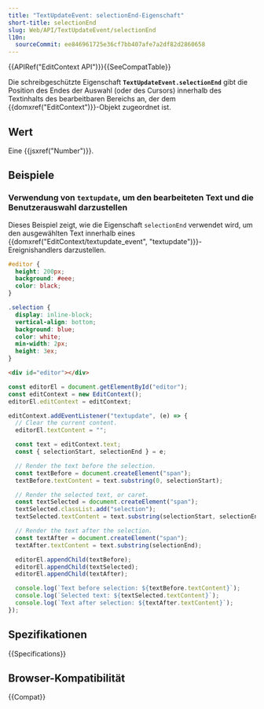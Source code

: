 ```yaml
---
title: "TextUpdateEvent: selectionEnd-Eigenschaft"
short-title: selectionEnd
slug: Web/API/TextUpdateEvent/selectionEnd
l10n:
  sourceCommit: ee846961725e36cf7bb407afe7a2df82d2860658
---
```


{{APIRef("EditContext API")}}{{SeeCompatTable}}

Die schreibgeschützte Eigenschaft **`TextUpdateEvent.selectionEnd`** gibt die Position des Endes der Auswahl (oder des Cursors) innerhalb des Textinhalts des bearbeitbaren Bereichs an, der dem {{domxref("EditContext")}}-Objekt zugeordnet ist.

## Wert

Eine {{jsxref("Number")}}.

## Beispiele

### Verwendung von `textupdate`, um den bearbeiteten Text und die Benutzerauswahl darzustellen

Dieses Beispiel zeigt, wie die Eigenschaft `selectionEnd` verwendet wird, um den ausgewählten Text innerhalb eines {{domxref("EditContext/textupdate_event", "textupdate")}}-Ereignishandlers darzustellen.

```css
#editor {
  height: 200px;
  background: #eee;
  color: black;
}

.selection {
  display: inline-block;
  vertical-align: bottom;
  background: blue;
  color: white;
  min-width: 2px;
  height: 3ex;
}
```

```html
<div id="editor"></div>
```

```js
const editorEl = document.getElementById("editor");
const editContext = new EditContext();
editorEl.editContext = editContext;

editContext.addEventListener("textupdate", (e) => {
  // Clear the current content.
  editorEl.textContent = "";

  const text = editContext.text;
  const { selectionStart, selectionEnd } = e;

  // Render the text before the selection.
  const textBefore = document.createElement("span");
  textBefore.textContent = text.substring(0, selectionStart);

  // Render the selected text, or caret.
  const textSelected = document.createElement("span");
  textSelected.classList.add("selection");
  textSelected.textContent = text.substring(selectionStart, selectionEnd);

  // Render the text after the selection.
  const textAfter = document.createElement("span");
  textAfter.textContent = text.substring(selectionEnd);

  editorEl.appendChild(textBefore);
  editorEl.appendChild(textSelected);
  editorEl.appendChild(textAfter);

  console.log(`Text before selection: ${textBefore.textContent}`);
  console.log(`Selected text: ${textSelected.textContent}`);
  console.log(`Text after selection: ${textAfter.textContent}`);
});
```

## Spezifikationen

{{Specifications}}

## Browser-Kompatibilität

{{Compat}}
